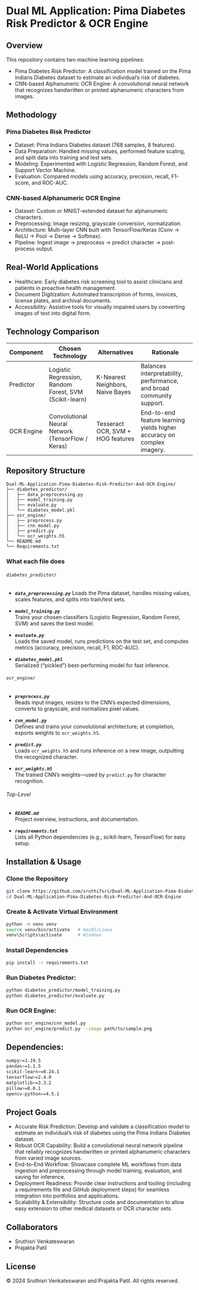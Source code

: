 # Dual ML Application: Pima Diabetes Risk Predictor & OCR Engine

## Overview

This repository contains two machine learning pipelines:
- Pima Diabetes Risk Predictor: A classification model trained on the Pima Indians Diabetes dataset to estimate an individual’s risk of diabetes.
- CNN-based Alphanumeric OCR Engine: A convolutional neural network that recognizes handwritten or printed alphanumeric characters from images.

## Methodology

### Pima Diabetes Risk Predictor
- Dataset: Pima Indians Diabetes dataset (768 samples, 8 features).
- Data Preparation: Handled missing values, performed feature scaling, and split data into training and test sets.
- Modeling: Experimented with Logistic Regression, Random Forest, and Support Vector Machine.
- Evaluation: Compared models using accuracy, precision, recall, F1-score, and ROC-AUC.

### CNN-based Alphanumeric OCR Engine
- Dataset: Custom or MNIST-extended dataset for alphanumeric characters.
- Preprocessing: Image resizing, grayscale conversion, normalization.
- Architecture: Multi-layer CNN built with TensorFlow/Keras (Conv → ReLU → Pool → Dense → Softmax).
- Pipeline: Ingest image → preprocess → predict character → post-process output.


## Real-World Applications
- Healthcare: Early diabetes risk screening tool to assist clinicians and patients in proactive health management.
- Document Digitization: Automated transcription of forms, invoices, license plates, and archival documents.
- Accessibility: Assistive tools for visually impaired users by converting images of text into digital form.

## Technology Comparison

| Component  | Chosen Technology                          | Alternatives                        | Rationale                                                             |
|------------|--------------------------------------------|-------------------------------------|-----------------------------------------------------------------------|
| Predictor  | Logistic Regression, Random Forest, SVM<br/>(Scikit-learn) | K-Nearest Neighbors, Naive Bayes      | Balances interpretability, performance, and broad community support.  |
| OCR Engine | Convolutional Neural Network<br/>(TensorFlow / Keras)    | Tesseract OCR, SVM + HOG features    | End-to-end feature learning yields higher accuracy on complex imagery.|


## Repository Structure
```
Dual-ML-Application-Pima-Diabetes-Risk-Predictor-And-OCR-Engine/
├── diabetes_predictor/
│   ├── data_preprocessing.py
│   ├── model_training.py
│   ├── evaluate.py
│   └── diabetes_model.pkl
├── ocr_engine/
│   ├── preprocess.py
│   ├── cnn_model.py
│   ├── predict.py
│   └── ocr_weights.h5
└── README.md
└── Requirements.txt
```

### What each file does

###### `diabetes_predictor/`

- ***`data_preprocessing.py`***
  Loads the Pima dataset, handles missing values, scales features, and splits into train/test sets.

- ***`model_training.py`***  
  Trains your chosen classifiers (Logistic Regression, Random Forest, SVM) and saves the best model.

- ***`evaluate.py`***  
  Loads the saved model, runs predictions on the test set, and computes metrics (accuracy, precision, recall, F1, ROC-AUC).

- ***`diabetes_model.pkl`***  
  Serialized (“pickled”) best-performing model for fast inference.

###### `ocr_engine/`

- ***`preprocess.py`***  
  Reads input images, resizes to the CNN’s expected dimensions, converts to grayscale, and normalizes pixel values.

- ***`cnn_model.py`***  
  Defines and trains your convolutional architecture; at completion, exports weights to `ocr_weights.h5`.

- ***`predict.py`***  
  Loads `ocr_weights.h5` and runs inference on a new image, outputting the recognized character.

- ***`ocr_weights.h5`***  
  The trained CNN’s weights—used by `predict.py` for character recognition.

###### Top-Level

- ***`README.md`***  
  Project overview, instructions, and documentation.

- ***`requirements.txt`***  
  Lists all Python dependencies (e.g., scikit-learn, TensorFlow) for easy setup.

## Installation & Usage
### Clone the Repository

```bash
git clone https://github.com/sruthi7sri/Dual-ML-Application-Pima-Diabetes-Risk-Predictor-And-OCR-Engine.git
cd Dual-ML-Application-Pima-Diabetes-Risk-Predictor-And-OCR-Engine
```
### Create & Activate Virtual Environment
```bash
python -m venv venv
source venv/bin/activate   # macOS/Linux
venv\Scripts\activate      # Windows
```

### Install Dependencies
```bash
pip install -r requirements.txt
```

### Run Diabetes Predictor:
```bash
python diabetes_predictor/model_training.py
python diabetes_predictor/evaluate.py 
```
### Run OCR Engine:
```bash
python ocr_engine/cnn_model.py
python ocr_engine/predict.py --image path/to/sample.png    
```
## Dependencies:
```bash
numpy>=1.19.5
pandas>=1.1.5
scikit-learn>=0.24.1
tensorflow>=2.4.0
matplotlib>=3.3.2
pillow>=8.0.1
opencv-python>=4.5.1
```
## Project Goals
- Accurate Risk Prediction: Develop and validate a classification model to estimate an individual’s risk of diabetes using the Pima Indians Diabetes dataset.
- Robust OCR Capability: Build a convolutional neural network pipeline that reliably recognizes handwritten or printed alphanumeric characters from varied image sources.
- End-to-End Workflow: Showcase complete ML workflows from data ingestion and preprocessing through model training, evaluation, and saving for inference.
- Deployment Readiness: Provide clear instructions and tooling (including a requirements file and GitHub deployment steps) for seamless integration into portfolios and applications.
- Scalability & Extensibility: Structure code and documentation to allow easy extension to other medical datasets or OCR character sets.


## Collaborators

- Sruthisri Venkateswaran  
- Prajakta Patil

## License
© 2024 Sruthisri Venkateswaran and Prajakta Patil. All rights reserved.
